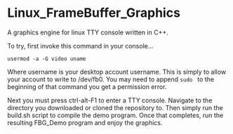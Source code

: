 # Linux_FrameBuffer_Graphics
A graphics engine for linux TTY console written in C++.

To try, first invoke this command in your console...

<code>usermod -a -G video uname</code>

Where username is your desktop account username.
This is simply to allow your account to write to /dev/fb0.
You may need to append <code>sudo </code> to the beginning of that command you get a permission error.

Next you must press ctrl-alt-F1 to enter a TTY console.
Navigate to the directory you downloaded or cloned the repository to.
Then simply run the build.sh script to compile the demo program.
Once that completes, run the resulting FBG_Demo program and enjoy the graphics.
